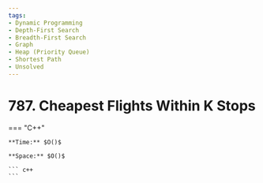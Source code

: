 ```yaml
---
tags:
- Dynamic Programming
- Depth-First Search
- Breadth-First Search
- Graph
- Heap (Priority Queue)
- Shortest Path
- Unsolved
---
```



# 787. Cheapest Flights Within K Stops

=== "C++"

    **Time:** $O()$

    **Space:** $O()$

    ``` c++
    ```